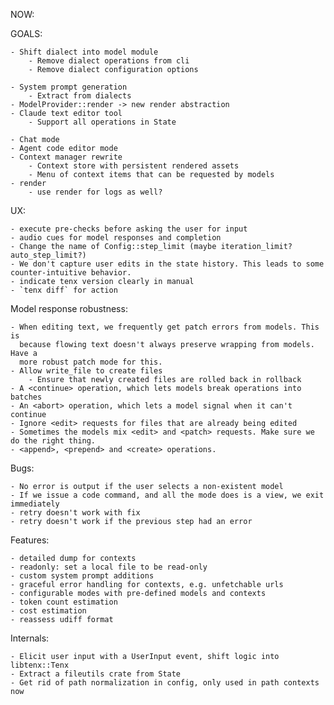 
NOW:


GOALS:
    
    - Shift dialect into model module
        - Remove dialect operations from cli
        - Remove dialect configuration options

    - System prompt generation
        - Extract from dialects
    - ModelProvider::render -> new render abstraction
    - Claude text editor tool
        - Support all operations in State

    - Chat mode
    - Agent code editor mode
    - Context manager rewrite
        - Context store with persistent rendered assets
        - Menu of context items that can be requested by models
    - render
        - use render for logs as well?

UX:

    - execute pre-checks before asking the user for input
    - audio cues for model responses and completion
    - Change the name of Config::step_limit (maybe iteration_limit? auto_step_limit?)
    - We don't capture user edits in the state history. This leads to some counter-intuitive behavior.
    - indicate tenx version clearly in manual
    - `tenx diff` for action

    
Model response robustness:
    
    - When editing text, we frequently get patch errors from models. This is
      because flowing text doesn't always preserve wrapping from models. Have a
      more robust patch mode for this.
    - Allow write_file to create files
        - Ensure that newly created files are rolled back in rollback
    - A <continue> operation, which lets models break operations into batches
    - An <abort> operation, which lets a model signal when it can't continue
    - Ignore <edit> requests for files that are already being edited
    - Sometimes the models mix <edit> and <patch> requests. Make sure we do the right thing.
    - <append>, <prepend> and <create> operations.

Bugs:
    
    - No error is output if the user selects a non-existent model
    - If we issue a code command, and all the mode does is a view, we exit immediately
    - retry doesn't work with fix
    - retry doesn't work if the previous step had an error

Features:
    
    - detailed dump for contexts
    - readonly: set a local file to be read-only
    - custom system prompt additions
    - graceful error handling for contexts, e.g. unfetchable urls
    - configurable modes with pre-defined models and contexts
    - token count estimation
    - cost estimation
    - reassess udiff format

Internals:

    - Elicit user input with a UserInput event, shift logic into libtenx::Tenx
    - Extract a fileutils crate from State
    - Get rid of path normalization in config, only used in path contexts now
